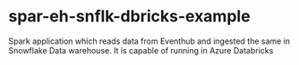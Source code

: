 # spar-eh-snflk-dbricks-example
Spark application which reads data from Eventhub and ingested the same in Snowflake Data warehouse. It is capable of running in Azure Databricks
